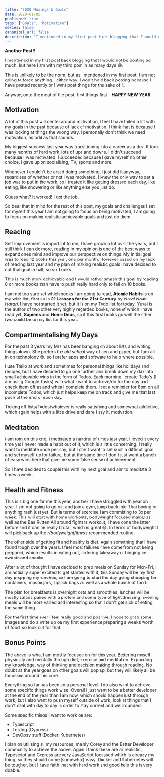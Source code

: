 ```yaml
---
title: "2020 Musings & Goals"
date: 2020-01-05
published: true
tags: ["Goals", "Motivation"]
series: false
canonical_url: false
description: "I mentioned in my first post back blogging that I would not be posting so much, but here I am with my third post in as many days 😄."
---
```


**Another Post!!**

I mentioned in my first post back blogging that I would not be posting so much, but here I am with my third post in as many days 😄.

This is unlikely to be the norm, but as I mentioned in my first post, I am not going to force anything - either way. I won't hold back posting because I have posted recently or I wont post things for the sake of it.

Anyway, onto the meat of the post, first things first - **HAPPY NEW YEAR**

## Motivation

A lot of this post will center around motivation, I feel I have failed a lot with my goals in the past because of lack of motivation. I think that is because I was looking at things the wrong way. I personally don't think we need motivation, as odd as that sounds.

My biggest success last year was transitioning into a career as a dev. It took many months of hard work, lots of ups and downs. I didn't succeed because I was motivated, I succeeded because I gave myself no other choice. I gave up on socialising, TV, sports and more.

Whenever I couldn't be arsed doing something, I just did it anyway, regardless of whether or not I was motivated. I knew the only way to get a job was to put in the work, so I treated it like getting dressed each day, like eating, like showering or like anything else you just do.

Guess what? It worked! I got the job.

So bear that in mind for the rest of this post, my goals and challenges I set for myself this year I am not going to focus on being motivated, I am going to focus on making realistic achievable goals and just do them.

## Reading

Self improvement is important to me, I have grown a lot over the years, but I still think I can do more, reading in my opinion is one of the best ways to expand ones mind and improve our perspective on things. My initial goal was to read 12 books this year, one per month. However based on my lack of reading last year and my plan of making realistic goals I have decided to cut that goal in half, so six books.

This is much more achievable and I would rather smash this goal by reading 8 or more books than have to push really hard only to fail on 10 books.

I am not too sure yet which books I am going to read, **Atomic Habits** is on my wish list, first up is **21 Lessons for the 21st Century** by _Yuval Noah Harari_. I have not started it yet, but it is on my Todo list for today. Yuval is the author of two other very highly regarded books, none of which I have read yet, **Sapiens** and **Home Deus**, so if this first books go well the other two could be on my list for this year.

## Compartmentalising My Days

For the past 3 years my Mrs has been banging on about lists and writing things down. She prefers the _old school_ way of pen and paper, but I am all in on technology 😆, so I prefer apps and software to help where possible.

I use Trello at work and sometimes for personal things like holidays and recipes, but I have decided to go one further and break down my day into small achievable wins in the form of Todos. Each morning I create Todo's (I am using Google Tasks) with what I want to achieve/do for the day and check them off as and when I complete them. I set a reminder for 8pm on all incomplete Todos, which just helps keep me on track and give me that last push at the end of each day.

Ticking off lists/Todos/whatever is really satisfying and somewhat addictive, which again helps with a little drive and dare I say it, motivation.

## Meditation

I am torn on this one, I meditated a handful of times last year, I loved it every time yet I never made a habit out of it, which is a little concerning. I really want to meditate once per day, but I don't want to set such a difficult goal and set myself up for failure, but at the same time I don't just want a bunch of easy wins here that give me some false sense of achievement.

So I have decided to couple this with my next goal and aim to meditate 3 times a week.

## Health and Fitness

This is a big one for me this year, another I have struggled with year on year. I am not going to go out and join a gym, jump back into Thai boxing or anything rash just yet. But in terms of exercise I am committing to 3x per week. This will start with home workouts, bodyweight focused mainly as well as the Bas Rutten All around fighters workout, I have done the latter before and it can be really brutal, which is great 😄. In terms of bodyweight I will pick back up the _r/bodyweightfitness_ recommended routine.

The other side of getting fit and healthy is diet. Again something that I have found tough over the years. I feel most failures have come from not being prepared, which results in eating out, ordering takeaway or binging on sweets and snacks.

After a lot of thought I have decided to prep meals on Sunday for Mon-Fri, I am actually super excited to get started with it, this Sunday will be my first day prepping my lunches, so I am going to start the day going shopping for containers, mason jars, ziplock bags as well as a whole bunch of food.

The plan for breakfasts is overnight oats and smoothies, lunches will be mostly salads paired with a protein and some type of light dressing. Evening meals will be more varied and interesting so that I don't get sick of eating the same thing.

For the first time ever I feel really good and positive, I hope to grab some images and do a write up on my first experience preparing a weeks worth of food, so look out for that.

## Bonus Points

The above is what I am mostly focused on for this year. Bettering myself physically and mentally through diet, exercise and meditation. Expanding my knowledge, way of thinking and decision making through reading. No doubt as the year goes on other goals will pop up, but they will likely all be focussed around this core.

Everything so far has been on a personal level. I do also want to achieve some specific things work wise. Overall I just want to be a better developer at the end of the year than I am now, which should happen just through work, but I also want to push myself outside of work, look at things that I don't deal with day to day in order to stay current and well rounded.

Some specific things I want to work on are:

- Typescript
- Testing (Cypress)
- DevOpsy stuff (Docker, Kubernetes)

I plan on utilising all my resources, mainly Corey and the Better Developer community to achieve the above. Again I think these are all realistic, Typescript and Cypress are very JavaScript focussed which is already my thing, so they should come (somewhat) easy. Docker and Kubernetes will be tougher, but I have faith that with hard work and good help this is very doable.
